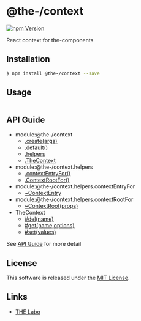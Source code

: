 @the-/context
==========

<!---
This file is generated by @the-/templates. Do not update manually.
--->

<!-- Badge Start -->
<a name="badges"></a>

[![npm Version][bd_npm_shield_url]][bd_npm_url]

[bd_repo_url]: https://github.com/the-labo/the
[bd_npm_url]: http://www.npmjs.org/package/@the-/context
[bd_npm_shield_url]: http://img.shields.io/npm/v/@the-/context.svg?style=flat

<!-- Badge End -->


<!-- Description Start -->
<a name="description"></a>

React context for the-components

<!-- Description End -->


<!-- Overview Start -->
<a name="overview"></a>




<!-- Overview End -->


<!-- Sections Start -->
<a name="sections"></a>

<!-- Section from "doc/readme/01.Installation.md.hbs" Start -->

<a name="section-doc-readme-01-installation-md"></a>

Installation
-----

```bash
$ npm install @the-/context --save
```


<!-- Section from "doc/readme/01.Installation.md.hbs" End -->

<!-- Section from "doc/readme/02.Usage.md.hbs" Start -->

<a name="section-doc-readme-02-usage-md"></a>

Usage
---------

```javascript

```


<!-- Section from "doc/readme/02.Usage.md.hbs" End -->


<!-- Sections Start -->

<a name="api"></a>

## API Guide


- module:@the-/context
  - [.create(args)](./doc/api/api.md#module_@the-/context.create)
  - [.default()](./doc/api/api.md#module_@the-/context.default)
  - [.helpers](./doc/api/api.md#module_@the-/context.helpers)
  - [.TheContext](./doc/api/api.md#module_@the-/context.TheContext)
- module:@the-/context.helpers
  - [.contextEntryFor()](./doc/api/api.md#module_@the-/context.helpers.contextEntryFor)
  - [.ContextRootFor()](./doc/api/api.md#module_@the-/context.helpers.ContextRootFor)
- module:@the-/context.helpers.contextEntryFor
  - [~ContextEntry](./doc/api/api.md#module_@the-/context.helpers.contextEntryFor~ContextEntry)
- module:@the-/context.helpers.contextRootFor
  - [~ContextRoot(props)](./doc/api/api.md#module_@the-/context.helpers.contextRootFor~ContextRoot)
- TheContext
  - [#del(name)](./doc/api/api.md#TheContext#del)
  - [#get(name,options)](./doc/api/api.md#TheContext#get)
  - [#set(values)](./doc/api/api.md#TheContext#set)

See [API Guide](./doc/api/api.md) for more detail


<!-- LICENSE Start -->
<a name="license"></a>

License
-------
This software is released under the [MIT License](https://github.com/the-labo/the/blob/master/LICENSE).

<!-- LICENSE End -->


<!-- Links Start -->
<a name="links"></a>

Links
------

+ [THE Labo][the_labo_url]

[the_labo_url]: https://github.com/the-labo

<!-- Links End -->
